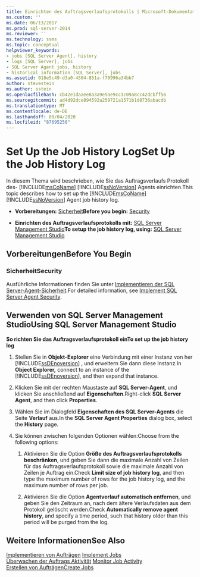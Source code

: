 ```yaml
---
title: Einrichten des Auftragsverlaufsprotokolls | Microsoft-Dokumentation
ms.custom: ''
ms.date: 06/13/2017
ms.prod: sql-server-2014
ms.reviewer: ''
ms.technology: ssms
ms.topic: conceptual
helpviewer_keywords:
- jobs [SQL Server Agent], history
- logs [SQL Server], jobs
- SQL Server Agent jobs, history
- historical information [SQL Server], jobs
ms.assetid: 018e5c49-d3a0-4504-851a-f70996a34bb7
author: stevestein
ms.author: sstein
ms.openlocfilehash: cb42e1daaee8a3a9e5ae9cc3c09a8cc42dcbff56
ms.sourcegitcommit: ad4d92dce894592a259721a1571b1d8736abacdb
ms.translationtype: MT
ms.contentlocale: de-DE
ms.lasthandoff: 08/04/2020
ms.locfileid: "87695250"
---
```

# <a name="set-up-the-job-history-log"></a><span data-ttu-id="5b6aa-102">Set Up the Job History Log</span><span class="sxs-lookup"><span data-stu-id="5b6aa-102">Set Up the Job History Log</span></span>
  <span data-ttu-id="5b6aa-103">In diesem Thema wird beschrieben, wie Sie das Auftragsverlaufs Protokoll des- [!INCLUDE[msCoName](../../includes/msconame-md.md)] [!INCLUDE[ssNoVersion](../../includes/ssnoversion-md.md)] Agents einrichten.</span><span class="sxs-lookup"><span data-stu-id="5b6aa-103">This topic describes how to set up the [!INCLUDE[msCoName](../../includes/msconame-md.md)] [!INCLUDE[ssNoVersion](../../includes/ssnoversion-md.md)] Agent job history log.</span></span>  
  
-   <span data-ttu-id="5b6aa-104">**Vorbereitungen:**  [Sicherheit](#Security)</span><span class="sxs-lookup"><span data-stu-id="5b6aa-104">**Before you begin:**  [Security](#Security)</span></span>  
  
-   <span data-ttu-id="5b6aa-105">**Einrichten des Auftragsverlaufsprotokolls mit:**  [SQL Server Management Studio](#SSMS)</span><span class="sxs-lookup"><span data-stu-id="5b6aa-105">**To setup the job history log, using:**  [SQL Server Management Studio](#SSMS)</span></span>  
  
##  <a name="before-you-begin"></a><a name="BeforeYouBegin"></a> <span data-ttu-id="5b6aa-106">Vorbereitungen</span><span class="sxs-lookup"><span data-stu-id="5b6aa-106">Before You Begin</span></span>  
  
###  <a name="security"></a><a name="Security"></a> <span data-ttu-id="5b6aa-107">Sicherheit</span><span class="sxs-lookup"><span data-stu-id="5b6aa-107">Security</span></span>  
 <span data-ttu-id="5b6aa-108">Ausführliche Informationen finden Sie unter [Implementieren der SQL Server-Agent-Sicherheit](implement-sql-server-agent-security.md).</span><span class="sxs-lookup"><span data-stu-id="5b6aa-108">For detailed information, see [Implement SQL Server Agent Security](implement-sql-server-agent-security.md).</span></span>  
  
##  <a name="using-sql-server-management-studio"></a><a name="SSMS"></a> <span data-ttu-id="5b6aa-109">Verwenden von SQL Server Management Studio</span><span class="sxs-lookup"><span data-stu-id="5b6aa-109">Using SQL Server Management Studio</span></span>  
 <span data-ttu-id="5b6aa-110">**So richten Sie das Auftragsverlaufsprotokoll ein**</span><span class="sxs-lookup"><span data-stu-id="5b6aa-110">**To set up the job history log**</span></span>  
  
1.  <span data-ttu-id="5b6aa-111">Stellen Sie in **Objekt-Explorer** eine Verbindung mit einer Instanz von her [!INCLUDE[ssDEnoversion](../../includes/ssdenoversion-md.md)] , und erweitern Sie dann diese Instanz.</span><span class="sxs-lookup"><span data-stu-id="5b6aa-111">In **Object Explorer,** connect to an instance of the [!INCLUDE[ssDEnoversion](../../includes/ssdenoversion-md.md)], and then expand that instance.</span></span>  
  
2.  <span data-ttu-id="5b6aa-112">Klicken Sie mit der rechten Maustaste auf **SQL Server-Agent**, und klicken Sie anschließend auf **Eigenschaften**.</span><span class="sxs-lookup"><span data-stu-id="5b6aa-112">Right-click **SQL Server Agent**, and then click **Properties**.</span></span>  
  
3.  <span data-ttu-id="5b6aa-113">Wählen Sie im Dialogfeld **Eigenschaften des SQL Server-Agents** die Seite **Verlauf** aus.</span><span class="sxs-lookup"><span data-stu-id="5b6aa-113">In the **SQL Server Agent Properties** dialog box, select the **History** page.</span></span>  
  
4.  <span data-ttu-id="5b6aa-114">Sie können zwischen folgenden Optionen wählen:</span><span class="sxs-lookup"><span data-stu-id="5b6aa-114">Choose from the following options:</span></span>  
  
    1.  <span data-ttu-id="5b6aa-115">Aktivieren Sie die Option **Größe des Auftragsverlaufsprotokolls beschränken**, und geben Sie dann die maximale Anzahl von Zeilen für das Auftragsverlaufsprotokoll sowie die maximale Anzahl von Zeilen je Auftrag ein.</span><span class="sxs-lookup"><span data-stu-id="5b6aa-115">Check **Limit size of job history log**, and then type the maximum number of rows for the job history log, and the maximum number of rows per job.</span></span>  
  
    2.  <span data-ttu-id="5b6aa-116">Aktivieren Sie die Option **Agentverlauf automatisch entfernen**, und geben Sie den Zeitraum an, nach dem ältere Verlaufsdaten aus dem Protokoll gelöscht werden.</span><span class="sxs-lookup"><span data-stu-id="5b6aa-116">Check **Automatically remove agent history**, and specify a time period, such that history older than this period will be purged from the log.</span></span>  
  
## <a name="see-also"></a><span data-ttu-id="5b6aa-117">Weitere Informationen</span><span class="sxs-lookup"><span data-stu-id="5b6aa-117">See Also</span></span>  
 <span data-ttu-id="5b6aa-118">[Implementieren von Aufträgen](implement-jobs.md) </span><span class="sxs-lookup"><span data-stu-id="5b6aa-118">[Implement Jobs](implement-jobs.md) </span></span>  
 <span data-ttu-id="5b6aa-119">[Überwachen der Auftrags Aktivität](monitor-job-activity.md) </span><span class="sxs-lookup"><span data-stu-id="5b6aa-119">[Monitor Job Activity](monitor-job-activity.md) </span></span>  
 [<span data-ttu-id="5b6aa-120">Erstellen von Aufträgen</span><span class="sxs-lookup"><span data-stu-id="5b6aa-120">Create Jobs</span></span>](create-jobs.md)  
  
  
